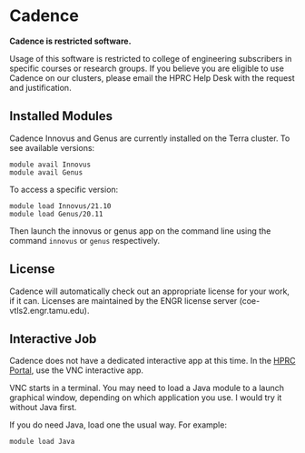 # Cadence

**Cadence is restricted software.**

Usage of this software is restricted to college of engineering
subscribers in specific courses or research groups. If you believe you
are eligible to use Cadence on our clusters, please email the HPRC Help
Desk with the request and justification.

## Installed Modules

Cadence Innovus and Genus are currently installed on the Terra cluster.
To see available versions:

    module avail Innovus
    module avail Genus

To access a specific version:

    module load Innovus/21.10
    module load Genus/20.11

Then launch the innovus or genus app on the command line using the
command `innovus` or `genus` respectively.

## License

Cadence will automatically check out an appropriate license for your
work, if it can. Licenses are maintained by the ENGR license server
(coe-vtls2.engr.tamu.edu).

## Interactive Job

Cadence does not have a dedicated interactive app at this time. In the [
HPRC Portal](/kb3/Software/Portal/SW@Portal/ "wikilink"), use the VNC interactive app.

VNC starts in a terminal. You may need to load a Java module to a launch
graphical window, depending on which application you use. I would try it
without Java first.

If you do need Java, load one the usual way. For example:

    module load Java
